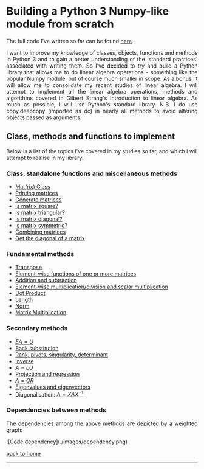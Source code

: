 # Building a Python 3 Numpy-like module from scratch

The full code I've written so far can be found [here](./full_code.md).

<div style="text-align: justify">
<p>I want to improve my knowledge of classes, objects, functions and methods in
Python 3 and to gain a better understanding of the 'standard practices'
associated with writing them. So I've decided to try and build a Python library
that allows me to do linear algebra operations - something like the popular
Numpy module, but of course much smaller in scope. As a bonus, it will allow me
to consolidate my recent studies of linear algebra. I will attempt to implement
all the linear algebra operations, methods and algorithms covered in Gilbert
Strang's Introduction to linear algebra. As much as possible, I will use
Python's standard library. N.B. I do use copy.deepcopy (imported as dc) in
nearly all methods to avoid altering objects passed as arguments.</p>
</div>

## Class, methods and functions to implement

<div style="text-align: justify">
<p>Below is a list of the topics I've covered in my studies so far, and which I
will attempt to realise in my library.</p>
</div>

### Class, standalone functions and miscellaneous methods 
- [Mat(rix) Class](./class_and_standalone_functions_-_class_gen_print.md)
- [Printing matrices](./class_and_standalone_functions_-_class_gen_print.md#printing-matrices)
- [Generate matrices](./class_and_standalone_functions_-_class_gen_print.md#generate-matrices)
- [Is matrix square?](./class_and_standalone_functions_-_sq_tri_diag_sym.md#is-matrix-square)
- [Is matrix triangular?](./class_and_standalone_functions_-_sq_tri_diag_sym.md#is-matrix-upper-tringular)
- [Is matrix diagonal?](./class_and_standalone_functions_-_sq_tri_diag_sym.md#is-matrix-diagonal)
- [Is matrix symmetric?](./class_and_standalone_functions_-_sq_tri_diag_sym.md#is-matrix-symmetric)
- [Combining matrices](./class_and_standalone_functions_-_comb_diag.md#combining-matrices)
- [Get the diagonal of a matrix](./class_and_standalone_functions_-_comb_diag.md#get-the-diagonal-of-a-matrix)

### Fundamental methods
- [Transpose](./transpose.md)
- [Element-wise functions of one or more matrices](./elwise_function.md)
- [Addition and subtraction](./elwise_function.md#addition-and-subtraction)
- [Element-wise multiplication/division and scalar multiplication](./elwise_function.md#element-wise-multiplicationdivision-and-scalar-multiplication)
- [Dot Product](./dot_prod_length_and_mat_multiply.md)
- [Length](./dot_prod_length_and_mat_multiply.md#length)
- [Norm](./dot_prod_length_and_mat_multiply.md#norm)
- [Matrix Multiplication](./dot_prod_length_and_mat_multiply.md#matrix-multiplication)

### Secondary methods 
- [$EA = U$](./elimination.md)
- [Back substitution](./backsub.md)
- [Rank, pivots, singularity, determinant](./rank_piv_sing_det.md)
- [Inverse](./inverse.md)
- [$A = LU$](./lu_factorisation.md)
- [Projection and regression](./projection_and_regression.md)
- [$A = QR$](./qr_factorisation.md)
- [Eigenvalues and eigenvectors](./eigen.md)
- [Diagonalisation: $A = X\Lambda X^{-1}$](./diagonalisation.md)

### Dependencies between methods
<div style="text-align: justify">
<p>The dependencies among the above methods are depicted by a weighted graph:</p>
</div>
![Code dependency](./images/dependency.png)

[back to home](../index.md)

---
<script src="https://utteranc.es/client.js"
        repo="Matt-A-Bennett/Matt-A-Bennett.github.io"
        issue-term="https://matt-a-bennett.github.io/numpy_from_scratch/numpy_from_scratch.html"
        theme="github-light"
        crossorigin="anonymous"
        async>
</script>

